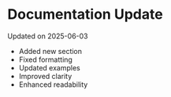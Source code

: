 # Documentation Update

Updated on 2025-06-03

- Added new section
- Fixed formatting
- Updated examples
- Improved clarity
- Enhanced readability